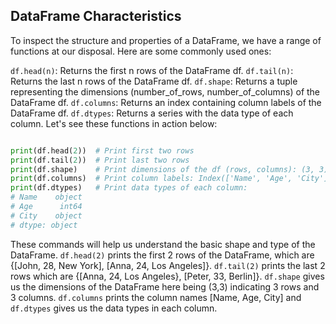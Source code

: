 ## DataFrame Characteristics

To inspect the structure and properties of a DataFrame, we have a range of functions at our disposal. Here are some commonly used ones:

`df.head(n)`: Returns the first n rows of the DataFrame df.
`df.tail(n)`: Returns the last n rows of the DataFrame df.
`df.shape`: Returns a tuple representing the dimensions (number_of_rows, number_of_columns) of the DataFrame df.
`df.columns`: Returns an index containing column labels of the DataFrame df.
`df.dtypes`: Returns a series with the data type of each column.
Let's see these functions in action below:

```Python

print(df.head(2))  # Print first two rows
print(df.tail(2))  # Print last two rows
print(df.shape)    # Print dimensions of the df (rows, columns): (3, 3)
print(df.columns)  # Print column labels: Index(['Name', 'Age', 'City'], dtype='object')
print(df.dtypes)   # Print data types of each column:
# Name    object
# Age      int64
# City    object
# dtype: object
```
These commands will help us understand the basic shape and type of the DataFrame. `df.head(2)` prints the first 2 rows of the DataFrame, which are {[John, 28, New York], [Anna, 24, Los Angeles]}. `df.tail(2)` prints the last 2 rows which are {[Anna, 24, Los Angeles}, [Peter, 33, Berlin]}. `df.shape` gives us the dimensions of the DataFrame here being (3,3) indicating 3 rows and 3 columns. `df.columns` prints the column names [Name, Age, City] and `df.dtypes` gives us the data types in each column.

